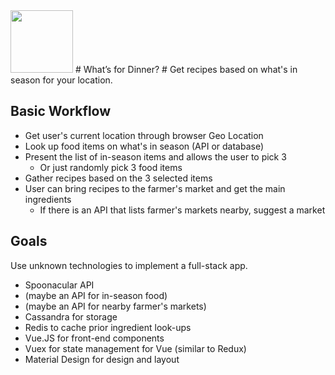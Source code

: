 <img src="https://cloud.githubusercontent.com/assets/7908723/20235152/59d8d64a-a83f-11e6-9534-4119d03f3874.png" width="100">
# What’s for Dinner? #
Get recipes based on what's in season for your location.

## Basic Workflow ##
 - Get user's current location through browser Geo Location
 - Look up food items on what's in season (API or database)
 - Present the list of in-season items and allows the user to pick 3 
   - Or just randomly pick 3 food items
 - Gather recipes based on the 3 selected items
 - User can bring recipes to the farmer's market and get the main ingredients
   - If there is an API that lists farmer's markets nearby, suggest a market

## Goals ##
Use unknown technologies to implement a full-stack app.
 - Spoonacular API
 - (maybe an API for in-season food)
 - (maybe an API for nearby farmer's markets)
 - Cassandra for storage
 - Redis to cache prior ingredient look-ups
 - Vue.JS for front-end components
 - Vuex for state management for Vue (similar to Redux)
 - Material Design for design and layout